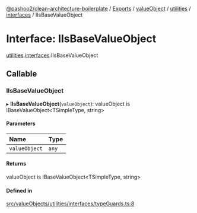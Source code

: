 [@pashoo2/clean-architecture-boilerplate](../README.md) / [Exports](../modules.md) / [valueObject](../modules/valueobject.md) / [utilities](../modules/valueobject.utilities.md) / [interfaces](../modules/valueobject.utilities.interfaces.md) / IIsBaseValueObject

# Interface: IIsBaseValueObject

[utilities](../modules/valueobject.utilities.md).[interfaces](../modules/valueobject.utilities.interfaces.md).IIsBaseValueObject

## Callable

### IIsBaseValueObject

▸ **IIsBaseValueObject**(`valueObject`): valueObject is IBaseValueObject<TSimpleType, string\>

#### Parameters

| Name | Type |
| :------ | :------ |
| `valueObject` | `any` |

#### Returns

valueObject is IBaseValueObject<TSimpleType, string\>

#### Defined in

[src/valueObjects/utilities/interfaces/typeGuards.ts:8](https://github.com/pashoo2/clean-architecture-boilerplate/blob/741b3a2/src/valueObjects/utilities/interfaces/typeGuards.ts#L8)
